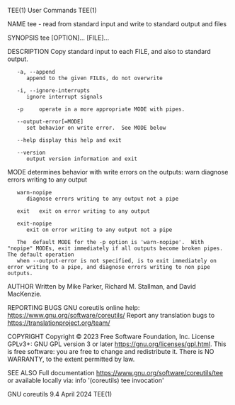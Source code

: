 TEE(1)									 User Commands									TEE(1)

NAME
       tee - read from standard input and write to standard output and files

SYNOPSIS
       tee [OPTION]... [FILE]...

DESCRIPTION
       Copy standard input to each FILE, and also to standard output.

       -a, --append
	      append to the given FILEs, do not overwrite

       -i, --ignore-interrupts
	      ignore interrupt signals

       -p     operate in a more appropriate MODE with pipes.

       --output-error[=MODE]
	      set behavior on write error.  See MODE below

       --help display this help and exit

       --version
	      output version information and exit

   MODE determines behavior with write errors on the outputs:
       warn   diagnose errors writing to any output

       warn-nopipe
	      diagnose errors writing to any output not a pipe

       exit   exit on error writing to any output

       exit-nopipe
	      exit on error writing to any output not a pipe

       The  default MODE for the -p option is 'warn-nopipe'.  With "nopipe" MODEs, exit immediately if all outputs become broken pipes.	 The default operation
       when --output-error is not specified, is to exit immediately on error writing to a pipe, and diagnose errors writing to non pipe outputs.

AUTHOR
       Written by Mike Parker, Richard M. Stallman, and David MacKenzie.

REPORTING BUGS
       GNU coreutils online help: <https://www.gnu.org/software/coreutils/>
       Report any translation bugs to <https://translationproject.org/team/>

COPYRIGHT
       Copyright © 2023 Free Software Foundation, Inc.	License GPLv3+: GNU GPL version 3 or later <https://gnu.org/licenses/gpl.html>.
       This is free software: you are free to change and redistribute it.  There is NO WARRANTY, to the extent permitted by law.

SEE ALSO
       Full documentation <https://www.gnu.org/software/coreutils/tee>
       or available locally via: info '(coreutils) tee invocation'

GNU coreutils 9.4							  April 2024									TEE(1)
